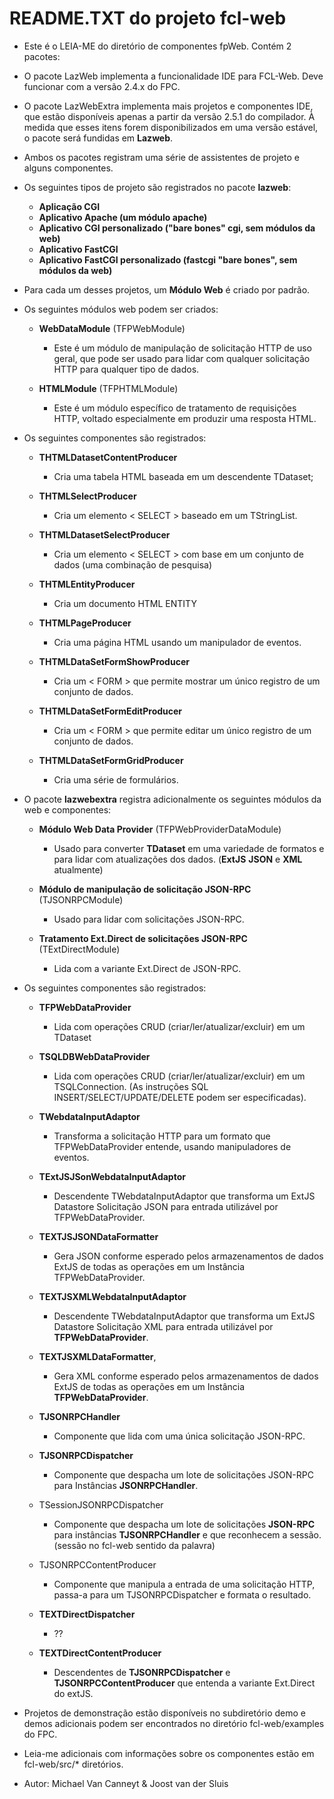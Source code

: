 # README.TXT do projeto fcl-web

- Este é o LEIA-ME do diretório de componentes fpWeb.
Contém 2 pacotes:

- O pacote LazWeb implementa a funcionalidade IDE para FCL-Web. Deve funcionar com a versão 2.4.x do FPC.

- O pacote LazWebExtra implementa mais projetos e componentes IDE,
que estão disponíveis apenas a partir da versão 2.5.1 do compilador. À medida que esses itens forem disponibilizados em uma versão estável, o pacote será
fundidas em **Lazweb**.

- Ambos os pacotes registram uma série de assistentes de projeto e alguns componentes.

- Os seguintes tipos de projeto são registrados no pacote **lazweb**:

  - **Aplicação CGI**
  - **Aplicativo Apache (um módulo apache)**
  - **Aplicativo CGI personalizado ("bare bones" cgi, sem módulos da web)**
  - **Aplicativo FastCGI**
  - **Aplicativo FastCGI personalizado (fastcgi "bare bones", sem módulos da web)**

- Para cada um desses projetos, um **Módulo Web** é criado por padrão.

- Os seguintes módulos web podem ser criados:

  - **WebDataModule** (TFPWebModule)
    - Este é um módulo de manipulação de solicitação HTTP de uso geral, que pode ser usado para lidar com qualquer solicitação HTTP para qualquer tipo de dados.

  - **HTMLModule** (TFPHTMLModule)
    - Este é um módulo específico de tratamento de requisições HTTP, voltado especialmente em produzir uma resposta HTML.

- Os seguintes componentes são registrados:
  - **THTMLDatasetContentProducer**
    - Cria uma tabela HTML baseada em um descendente TDataset;

  - **THTMLSelectProducer**
    - Cria um elemento < SELECT > baseado em um TStringList.

  - **THTMLDatasetSelectProducer**
    - Cria um elemento < SELECT > com base em um conjunto de dados (uma combinação de pesquisa)

  - **THTMLEntityProducer**
    - Cria um documento HTML ENTITY

  - **THTMLPageProducer**
    - Cria uma página HTML usando um manipulador de eventos.

  - **THTMLDataSetFormShowProducer**
    - Cria um < FORM > que permite mostrar um único registro de um conjunto de dados.

  - **THTMLDataSetFormEditProducer**
    - Cria um < FORM > que permite editar um único registro de um conjunto de dados.

  - **THTMLDataSetFormGridProducer**
    - Cria uma série de formulários.

- O pacote **lazwebextra** registra adicionalmente os seguintes módulos da web e componentes:

  - **Módulo Web Data Provider** (TFPWebProviderDataModule)
    - Usado para converter **TDataset** em uma variedade de formatos e para lidar com atualizações dos dados. (**ExtJS** **JSON** e **XML** atualmente)

  - **Módulo de manipulação de solicitação JSON-RPC** (TJSONRPCModule)
    - Usado para lidar com solicitações JSON-RPC.

  - **Tratamento Ext.Direct de solicitações JSON-RPC** (TExtDirectModule)
    - Lida com a variante Ext.Direct de JSON-RPC.

- Os seguintes componentes são registrados:

  - **TFPWebDataProvider**
    - Lida com operações CRUD (criar/ler/atualizar/excluir) em um TDataset

  - **TSQLDBWebDataProvider**
    - Lida com operações CRUD (criar/ler/atualizar/excluir) em um TSQLConnection.   (As instruções SQL INSERT/SELECT/UPDATE/DELETE podem ser especificadas).

  - **TWebdataInputAdaptor**
    - Transforma a solicitação HTTP para um formato que TFPWebDataProvider entende, usando manipuladores de eventos.

  - **TExtJSJSonWebdataInputAdaptor**
    - Descendente TWebdataInputAdaptor que transforma um ExtJS Datastore Solicitação JSON para entrada utilizável por TFPWebDataProvider.

  - **TEXTJSJSONDataFormatter**
    - Gera JSON conforme esperado pelos armazenamentos de dados ExtJS de todas as operações em um Instância TFPWebDataProvider.

  - **TEXTJSXMLWebdataInputAdaptor**
    - Descendente TWebdataInputAdaptor que transforma um ExtJS Datastore Solicitação XML para entrada utilizável por **TFPWebDataProvider**.

  - **TEXTJSXMLDataFormatter**,
    - Gera XML conforme esperado pelos armazenamentos de dados ExtJS de todas as operações em um Instância **TFPWebDataProvider**.

  - **TJSONRPCHandler**
    - Componente que lida com uma única solicitação JSON-RPC.

  - **TJSONRPCDispatcher**
    - Componente que despacha um lote de solicitações JSON-RPC para Instâncias **JSONRPCHandler**.

  - TSessionJSONRPCDispatcher
    - Componente que despacha um lote de solicitações **JSON-RPC** para instâncias **TJSONRPCHandler** e que reconhecem a sessão. (sessão no fcl-web sentido da palavra)

  - TJSONRPCContentProducer
    - Componente que manipula a entrada de uma solicitação HTTP, passa-a para um    TJSONRPCDispatcher e formata o resultado.

  - **TEXTDirectDispatcher**
    - ??

  - **TEXTDirectContentProducer**
    - Descendentes de **TJSONRPCDispatcher** e **TJSONRPCContentProducer** que entenda a variante Ext.Direct do extJS.

- Projetos de demonstração estão disponíveis no subdiretório demo e demos adicionais
podem ser encontrados no diretório fcl-web/examples do FPC.

- Leia-me adicionais com informações sobre os componentes estão em fcl-web/src/*
diretórios.

- Autor: Michael Van Canneyt & Joost van der Sluis
